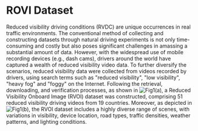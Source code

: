 # ROVI Dataset
Reduced visibility driving conditions (RVDC) are unique occurrences in real traffic environments. The conventional method of collecting and constructing datasets through natural driving experiments is not only time-consuming and costly but also poses significant challenges in amassing a substantial amount of data. However, with the widespread use of mobile recording devices (e.g., dash cams), drivers around the world have captured a wealth of reduced visibility video data. To further diversify the scenarios, reduced visibility data were collected from videos recorded by drivers, using search terms such as "reduced visibility", "low visibility", "heavy fog" and "foggy" on the Internet. Following the retrieval, downloading, and verification processes, as shown in ![Fig1(a)](https://github.com/JiBingdong/ROVI-Dataset/blob/2d020778dfaadb2d255f0a2b3ea509789938a8d9/dataset.jpg), a Reduced Visibility Onboard Image (RVOI) dataset was constructed, comprising 51 reduced visibility driving videos from 19 countries. Moreover, as depicted in![Fig1(b)](https://github.com/JiBingdong/ROVI-Dataset/blob/2d020778dfaadb2d255f0a2b3ea509789938a8d9/dataset.jpg), the RVOI dataset includes a highly diverse range of scenes, with variations in visibility, device location, road types, traffic densities, weather patterns, and lighting conditions.
